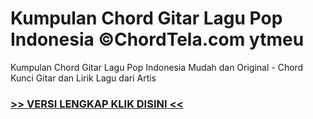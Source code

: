 
 # Kumpulan Chord Gitar Lagu Pop Indonesia ©ChordTela.com ytmeu


Kumpulan Chord Gitar Lagu Pop Indonesia Mudah dan Original - Chord Kunci Gitar dan Lirik Lagu dari Artis

###  <a href="https://shortlighzx.web.app?sq=Kumpulan Chord Gitar Lagu Pop Indonesia ©ChordTela.com"> >> VERSI LENGKAP KLIK DISINI << </a>
